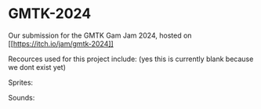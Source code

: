 # GMTK-2024

Our submission for the GMTK Gam Jam 2024, hosted on [[https://itch.io/jam/gmtk-2024]]

Recources used for this project include: (yes this is currently blank because we dont exist yet)

Sprites: 

Sounds: 

